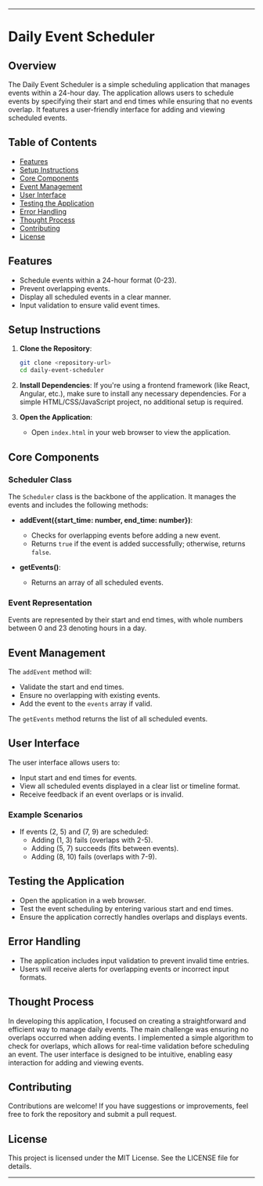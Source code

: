 
---

# Daily Event Scheduler

## Overview

The Daily Event Scheduler is a simple scheduling application that manages events within a 24-hour day. The application allows users to schedule events by specifying their start and end times while ensuring that no events overlap. It features a user-friendly interface for adding and viewing scheduled events.

## Table of Contents
- [Features](#features)
- [Setup Instructions](#setup-instructions)
- [Core Components](#core-components)
- [Event Management](#event-management)
- [User Interface](#user-interface)
- [Testing the Application](#testing-the-application)
- [Error Handling](#error-handling)
- [Thought Process](#thought-process)
- [Contributing](#contributing)
- [License](#license)

## Features
- Schedule events within a 24-hour format (0-23).
- Prevent overlapping events.
- Display all scheduled events in a clear manner.
- Input validation to ensure valid event times.

## Setup Instructions

1. **Clone the Repository**:
   ```bash
   git clone <repository-url>
   cd daily-event-scheduler
   ```

2. **Install Dependencies**:
   If you're using a frontend framework (like React, Angular, etc.), make sure to install any necessary dependencies. For a simple HTML/CSS/JavaScript project, no additional setup is required.

3. **Open the Application**:
   - Open `index.html` in your web browser to view the application.

## Core Components

### Scheduler Class
The `Scheduler` class is the backbone of the application. It manages the events and includes the following methods:

- **addEvent({start_time: number, end_time: number})**:
  - Checks for overlapping events before adding a new event.
  - Returns `true` if the event is added successfully; otherwise, returns `false`.

- **getEvents()**:
  - Returns an array of all scheduled events.

### Event Representation
Events are represented by their start and end times, with whole numbers between 0 and 23 denoting hours in a day.

## Event Management

The `addEvent` method will:
- Validate the start and end times.
- Ensure no overlapping with existing events.
- Add the event to the `events` array if valid.

The `getEvents` method returns the list of all scheduled events.

## User Interface

The user interface allows users to:
- Input start and end times for events.
- View all scheduled events displayed in a clear list or timeline format.
- Receive feedback if an event overlaps or is invalid.

### Example Scenarios
- If events (2, 5) and (7, 9) are scheduled:
  - Adding (1, 3) fails (overlaps with 2-5).
  - Adding (5, 7) succeeds (fits between events).
  - Adding (8, 10) fails (overlaps with 7-9).

## Testing the Application

- Open the application in a web browser.
- Test the event scheduling by entering various start and end times.
- Ensure the application correctly handles overlaps and displays events.

## Error Handling
- The application includes input validation to prevent invalid time entries.
- Users will receive alerts for overlapping events or incorrect input formats.

## Thought Process
In developing this application, I focused on creating a straightforward and efficient way to manage daily events. The main challenge was ensuring no overlaps occurred when adding events. I implemented a simple algorithm to check for overlaps, which allows for real-time validation before scheduling an event. The user interface is designed to be intuitive, enabling easy interaction for adding and viewing events.

## Contributing
Contributions are welcome! If you have suggestions or improvements, feel free to fork the repository and submit a pull request.

## License
This project is licensed under the MIT License. See the LICENSE file for details.

---

